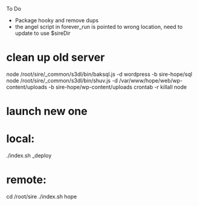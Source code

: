 To Do
- Package hooky and remove dups
- the angel script in forever_run is pointed to wrong location, need to update to use $sireDir


# clean up old server
node /root/sire/_common/s3dl/bin/baksql.js -d wordpress -b sire-hope/sql
node /root/sire/_common/s3dl/bin/shuv.js -d /var/www/hope/web/wp-content/uploads -b sire-hope/wp-content/uploads
crontab -r
killall node

# launch new one
# local:
./index.sh _deploy
# remote:
cd /root/sire
./index.sh hope
